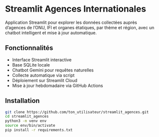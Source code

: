 # Streamlit Agences Internationales

Application Streamlit pour explorer les données collectées auprès d’agences de l’ONU, IFI et organes étatiques, par thème et région, avec un chatbot intelligent et mise à jour automatique.

## Fonctionnalités

- Interface Streamlit interactive
- Base SQLite locale
- Chatbot Gemini pour requêtes naturelles
- Collecte automatique via script
- Déploiement sur Streamlit Cloud
- Mise à jour hebdomadaire via GitHub Actions

## Installation

```bash
git clone https://github.com/ton_utilisateur/streamlit_agences.git
cd streamlit_agences
python3 -m venv env
source env/bin/activate
pip install -r requirements.txt
